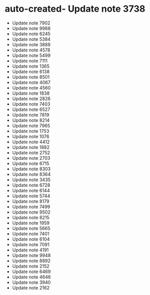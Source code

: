 # auto-created- Update note 3738
- Update note 7902
- Update note 9988
- Update note 6245
- Update note 5384
- Update note 3888
- Update note 4578
- Update note 5499
- Update note 7111
- Update note 1365
- Update note 6138
- Update note 8501
- Update note 4067
- Update note 4560
- Update note 1838
- Update note 2826
- Update note 7403
- Update note 6527
- Update note 7819
- Update note 8214
- Update note 7965
- Update note 1753
- Update note 1076
- Update note 4412
- Update note 1882
- Update note 2752
- Update note 2703
- Update note 6715
- Update note 8303
- Update note 8364
- Update note 3435
- Update note 6728
- Update note 6144
- Update note 5744
- Update note 8179
- Update note 7499
- Update note 9502
- Update note 8215
- Update note 1959
- Update note 5665
- Update note 7401
- Update note 6104
- Update note 7091
- Update note 4191
- Update note 9948
- Update note 8892
- Update note 2152
- Update note 6469
- Update note 4646
- Update note 3940
- Update note 2162
